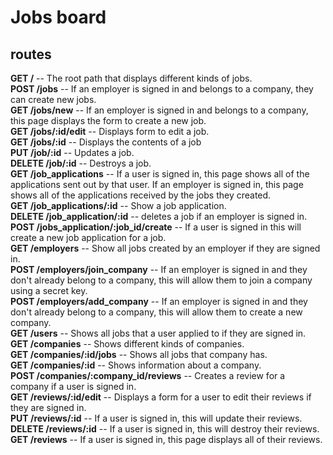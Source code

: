 # Jobs board

## routes
**GET /** -- The root path that displays different kinds of jobs.   
**POST /jobs** -- If an employer is signed in and belongs to a company, they can create new jobs.   
**GET /jobs/new** -- If an employer is signed in and belongs to a company, this page displays the form to create a new job.   
**GET /jobs/:id/edit** -- Displays form to edit a job.   
**GET /jobs/:id** -- Displays the contents of a job   
**PUT /job/:id** -- Updates a job.   
**DELETE /job/:id** -- Destroys a job.   
**GET /job_applications** -- If a user is signed in, this page shows all of the applications sent out by that user. If an employer is signed in, this page shows all of the applications received by the jobs they created.   
**GET /job_applications/:id** -- Show a job application.   
**DELETE /job_application/:id** -- deletes a job if an employer is signed in.   
**POST /jobs_application/:job_id/create** -- If a user is signed in this will create a new job application for a job.   
**GET /employers** -- Show all jobs created by an employer if they are signed in.   
**POST /employers/join_company** -- If an employer is signed in and they don't already belong to a company, this will allow them to join a company using a secret key.   
**POST /employers/add_company** -- If an employer is signed in and they don't already belong to a company, this will allow them to create a new company.   
**GET /users** -- Shows all jobs that a user applied to if they are signed in.   
**GET /companies** -- Shows different kinds of companies.   
**GET /companies/:id/jobs** -- Shows all jobs that company has.   
**GET /companies/:id** -- Shows information about a company.   
**POST /companies/:company_id/reviews** -- Creates a review for a company if a user is signed in.   
**GET /reviews/:id/edit** -- Displays a form for a user to edit their reviews if they are signed in.   
**PUT /reviews/:id** -- If a user is signed in, this will update their reviews.   
**DELETE /reviews/:id** -- If a user is signed in, this will destroy their reviews.   
**GET /reviews** -- If a user is signed in, this page displays all of their reviews.   